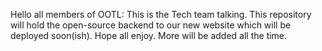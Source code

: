Hello all members of OOTL: This is the Tech team talking. This repository will hold the open-source backend to our new website which will be deployed soon(ish).
Hope all enjoy.
More will be added all the time.
